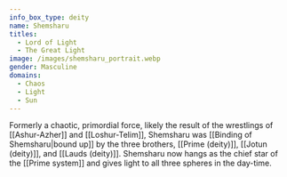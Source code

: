 ```yaml
---
info_box_type: deity
name: Shemsharu
titles:
  - Lord of Light
  - The Great Light
image: /images/shemsharu_portrait.webp
gender: Masculine
domains:
  - Chaos
  - Light
  - Sun
---
```

Formerly a chaotic, primordial force, likely the result of the wrestlings of [[Ashur-Azher]] and [[Loshur-Telim]], Shemsharu was [[Binding of Shemsharu|bound up]] by the three brothers, [[Prime (deity)]], [[Jotun (deity)]], and [[Lauds (deity)]]. Shemsharu now hangs as the chief star of the [[Prime system]] and gives light to all three spheres in the day-time.